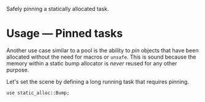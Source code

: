 Safely pinning a statically allocated task.

# Usage — Pinned tasks

Another use case similar to a pool is the ability to _pin_ objects that have
been allocated without the need for macros or `unsafe`. This is sound because
the memory within a static bump allocator is _never_ reused for any other
purpose.

Let's set the scene by defining a long running task that requires pinning.

```
use static_alloc::Bump;
```
